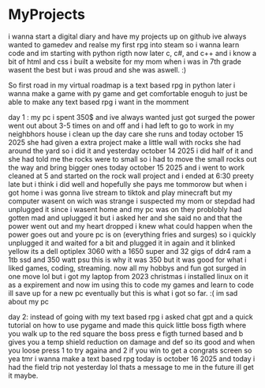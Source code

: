 # MyProjects
i wanna start a digital diary and have my projects up on github ive always wanted to gamedev and realse my first rpg into steam so i wanna learn code and im starting with python rigth now later c, c#, and c++ and i know a bit of html and css i built a website for my mom when i was in 7th grade wasent the best but i was proud and she was aswell. :)


So first road in my virtual roadmap is a text based rpg in python later i wanna make a game with py game and get comfortable enoguh to just be able to make any text based rpg i want in the momment 

day 1 : my pc i spent 350$ and ive always wanted just got surged the power went out about 3-5 times on and off and i had left to go to work in my neighbhors house i clean up the day care she runs and today october 15 2025 she had given a extra project make a little wall with rocks she had around the yard so i did it and yesterday october 14 2025 i did half of it and she had told me the rocks were to small so i had to move the small rocks out the way and bring bigger ones today october 15 2025 and i went to work cleaned at 5 and started on the rock wall project and i ended at 6:30 preety late but i think i did well and hopefully she pays me tommorow but when i got home i was gonna live stream to tiktok and play minecraft but my computer wasent on wich was strange i suspected my mom or stepdad had unplugged it since i wasent home and my pc was on they problobly had gotten mad and uplugged it but i asked her and she said no and that the power went out and my heart dropped i knew what could happen when the power goes out and youre pc is on (everything fries and surges) so i quickly unplugged it and waited for a bit and plugged it in again and it blinked yellow its a dell optiplex 3060 with a 1650 super and 32 gigs of ddr4 ram a 1tb ssd and 350 watt psu this is why it was 350 but it was good for what i liked games, coding, streaming. now all my hobbys and fun got surged in one move lol but i got my laptop from 2023 christmas i installed linux on it as a expirement and now im using this to code my games and learn to code ill save up for a new pc eventually but this is what i got so far. :( im sad about my pc 

day 2: instead of going with my text based rpg i asked chat gpt and a quick tutorial on how to use pygame and made this quick little boss figth where you walk up to the red square the boss press e figth turned based and b gives you a temp shield reduction on damage and def so its good and when you loose press 1 to try againa and 2 if you win to get a congrats screen so yea tmr i wanna make a text based rpg today is october 16 2025 and today i had the field trip not yesterday lol thats a message to me in the future ill get it maybe.
